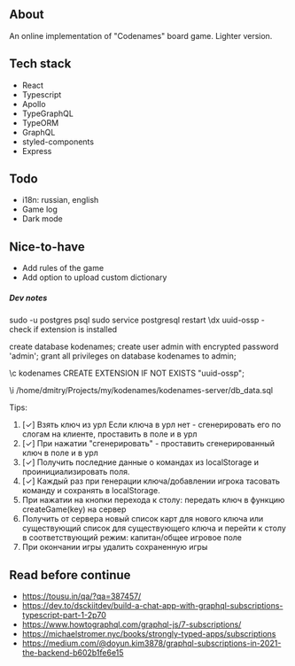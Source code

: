 ## About

An online implementation of "Codenames" board game.
Lighter version.

## Tech stack

- React
- Typescript
- Apollo
- TypeGraphQL
- TypeORM
- GraphQL
- styled-components
- Express

## Todo

- i18n: russian, english
- Game log
- Dark mode

## Nice-to-have

- Add rules of the game
- Add option to upload custom dictionary

##### Dev notes

sudo -u postgres psql
sudo service postgresql restart
\dx uuid-ossp - check if extension is installed

create database kodenames;
create user admin with encrypted password 'admin';
grant all privileges on database kodenames to admin;

\c kodenames
CREATE EXTENSION IF NOT EXISTS "uuid-ossp";

\i /home/dmitry/Projects/my/kodenames/kodenames-server/db_data.sql

Tips:

1. [✓] Взять ключ из урл
   Если ключа в урл нет - сгенерировать его по слогам на клиенте, проставить в поле и в урл
2. [✓] При нажатии "сгенерировать" - проставить сгенерированный ключ в поле и в урл
3. [✓] Получить последние данные о командах из localStorage и проинициализировать поля.
4. [✓] Каждый раз при генерации ключа/добавлении игрока тасовать команду и сохранять в localStorage.
5. При нажатии на кнопки перехода к столу: передать ключ в функцию createGame(key) на сервер
6. Получить от сервера новый список карт для нового ключа или существующий список для существующего ключа и перейти к столу в соответствующий режим: капитан/общее игровое поле
7. При окончании игры удалить сохраненную игры

## Read before continue
- https://tousu.in/qa/?qa=387457/
- https://dev.to/dsckiitdev/build-a-chat-app-with-graphql-subscriptions-typescript-part-1-2p70
- https://www.howtographql.com/graphql-js/7-subscriptions/
- https://michaelstromer.nyc/books/strongly-typed-apps/subscriptions
- https://medium.com/@doyun.kim3878/graphql-subscriptions-in-2021-the-backend-b602b1fe6e15

